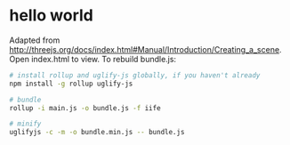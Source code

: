 # hello world

Adapted from http://threejs.org/docs/index.html#Manual/Introduction/Creating_a_scene. Open index.html to view. To rebuild bundle.js:

```bash
# install rollup and uglify-js globally, if you haven't already
npm install -g rollup uglify-js

# bundle
rollup -i main.js -o bundle.js -f iife

# minify
uglifyjs -c -m -o bundle.min.js -- bundle.js
```
